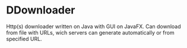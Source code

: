 # DDownloader
Http(s) downloader written on Java with GUI on JavaFX.
Can download from file with URLs, wich servers can generate automatically or from specified URL.
